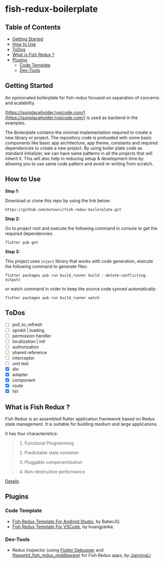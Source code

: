 # fish-redux-boilerplate

## **Table of Contents**

* [Getting Started](#getting-started)
* [How to Use](#how-to-use)
* [ToDos](#todos)
* [What is Fish Redux ?](#what-is-fish-redux-)
* [Plugins](#plugins)
  * [Code Template](#code-template)
  * [Dev-Tools](#dev-tools)


## Getting Started

An opinionated boilerplate for fish-redux focused on separation of concerns and scalability.

[https://jsonplaceholder.typicode.com/](https://jsonplaceholder.typicode.com/) is used as backend in the examples.

The Boilerplate contains the minimal implementation required to create a new library or project. The repository code is preloaded with some basic components like basic app architecture, app theme, constants and required dependencies to create a new project. By using boiler plate code as standard initializer, we can have same patterns in all the projects that will inherit it. This will also help in reducing setup & development time by allowing you to use same code pattern and avoid re-writing from scratch.

## How to Use

**Step 1:**

Download or clone this repo by using the link below:

```
https://github.com/mutavci/fish-redux-boilerplate.git
```

**Step 2:**

Go to project root and execute the following command in console to get the required dependencies:

```
flutter pub get 
```

**Step 3:**

This project uses `inject` library that works with code generation, execute the following command to generate files:

```
flutter packages pub run build_runner build --delete-conflicting-outputs
```

or watch command in order to keep the source code synced automatically:

```
flutter packages pub run build_runner watch
```

## ToDos

- [ ] pull_to_refresh
- [ ] spinkit | loading
- [ ] permission handler
- [ ] localization |  intl
- [ ] authorization
- [ ] shared reference
- [ ] interceptor
- [ ] unit test
- [X] dio
- [X] adapter
- [X] component
- [X] route
- [x] list

## What is Fish Redux ?

Fish Redux is an assembled flutter application framework based on Redux state management.
It is suitable for building medium and large applications.

It has four characteristics:

> 1. Functional Programming

> 2. Predictable state container

> 3. Pluggable componentization

> 4. Non-destructive performance

[Details](https://github.com/alibaba/fish-redux/blob/master/doc/README.md)

## Plugins

### Code Template

-   [Fish Redux Template For Android Studio](https://github.com/BakerJQ/FishReduxTemplateForAS), by BakerJQ.
-   [Fish Redux Template For VSCode](https://github.com/huangjianke/fish-redux-template), by huangjianke.

### Dev-Tools

-   Redux Inspector (using [Flutter Debugger](https://github.com/blankapp/flutter-debugger) and [flipperkit_fish_redux_middleware](https://pub.dartlang.org/packages/flipperkit_fish_redux_middleware)) for Fish Redux apps, by [JianyingLi](https://github.com/lijy91)